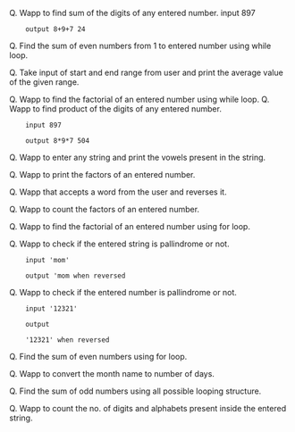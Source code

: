  Q. Wapp to find sum of the digits of any entered number.
        input 897

        output 8+9+7 24

Q. Find the sum of even numbers from 1 to entered number using while loop.

Q. Take input of start and end range from user and print the average value of the given range.

Q. Wapp to find the factorial of an entered number using while loop.
Q. Wapp to find product of the digits of any entered number.

        input 897

        output 8*9*7 504

Q. Wapp to enter any string and print the vowels present in the string.

Q. Wapp to print the factors of an entered number.

Q. Wapp that accepts a word from the user and reverses it.

Q. Wapp to count the factors of an entered number.

Q. Wapp to find the factorial of an entered number using for loop.

Q. Wapp to check if the entered string is pallindrome or not.

        input 'mom'

        output 'mom when reversed

Q. Wapp to check if the entered number is pallindrome or not.

        input '12321'

        output

        '12321' when reversed

Q. Find the sum of even numbers using for loop.

Q. Wapp to convert the month name to number of days.

Q. Find the sum of odd numbers using all possible looping structure.

Q. Wapp to count the no. of digits and alphabets present inside the entered string.
